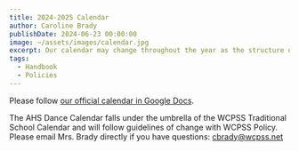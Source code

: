 ```yaml
---
title: 2024-2025 Calendar
author: Caroline Brady
publishDate: 2024-06-23 00:00:00
image: ~/assets/images/calendar.jpg
excerpt: Our calendar may change throughout the year as the structure of the year changes. Please be sure to keep email notifications on as the year progresses for any updates on changes.
tags:
  - Handbook
  - Policies
---
```


Please follow [our official calendar in Google Docs](https://docs.google.com/document/d/1srAOMW7tHno96vPwmzlWDppqe5-ux-FOHQ3BElFgZW0/edit?tab=t.0).

The AHS Dance Calendar falls under the umbrella of the WCPSS Traditional School Calendar and will follow guidelines of change with WCPSS Policy. Please email Mrs. Brady directly if you have questions: cbrady@wcpss.net
